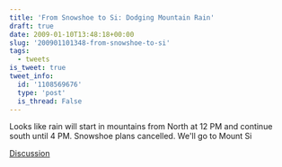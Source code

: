 ```yaml
---
title: 'From Snowshoe to Si: Dodging Mountain Rain'
draft: true
date: 2009-01-10T13:48:18+00:00
slug: '200901101348-from-snowshoe-to-si'
tags:
  - tweets
is_tweet: true
tweet_info:
  id: '1108569676'
  type: 'post'
  is_thread: False
---
```




Looks like rain will start in mountains from North at 12 PM and continue south until 4 PM. Snowshoe plans cancelled. We'll go to Mount Si

[Discussion](https://x.com/sytelus/status/1108569676)
